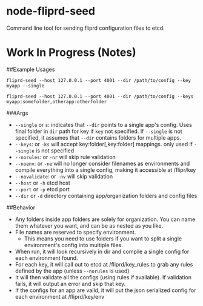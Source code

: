 node-fliprd-seed
================

Command line tool for sending fliprd configuration files to etcd.

# Work In Progress (Notes)

##Example Usages
```
fliprd-seed --host 127.0.0.1 --port 4001 --dir /path/to/config --key myapp --single
```
```
fliprd-seed --host 127.0.0.1 --port 4001 --dir /path/to/config --keys myapp:somefolder,otherapp:otherfolder
```
###Args
* `--single` or `s`: indicates that `--dir` points to a single app's config.  Uses final folder in `dir` path for key if `key` not specified.  If `--single` is not specified, it assumes that `--dir` contains folders for multiple apps.
* `--keys`: or `-ks` will accept key:folder[,key:folder] mappings.  only used if `--single` is not specified
* `--norules`: or `-nr` will skip rule validation
* `--noenv`: or `-ne` will no longer consider filenames as environments and compile everything into a single config, making it accessible at /flipr/key
* `--novalidate`: or `-nv` will skip validation
* `--host` or `-h` etcd host
* `--port` or `-p` etcd port
* `--dir` or `-d` directory containing app/organization folders and config files
 
##Behavior
* Any folders inside app folders are solely for organization.  You can name them whatever you want, and can be as nested as you like.
* File names are reserved to specify environment.
  * This means you need to use folders if you want to split a single environment's config into multiple files.
* When run, it will look recursively in dir and compile a single config for each environment found.
* For each key, it will call out to etcd at /fliprd/key_rules to grab any rules defined by the app (unless `--norules` is used)
* It will then validate all the configs (using rules if available).  If validation fails, it will output an error and skip that key.
* If the configs for an app are vaild, it will put the json serialized config for each environment at /fliprd/key/env
